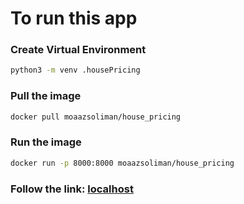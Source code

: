 # To run this app
### Create Virtual Environment
```bash
python3 -m venv .housePricing
```
### Pull the image
```bash
docker pull moaazsoliman/house_pricing
```

### Run the image
```bash
docker run -p 8000:8000 moaazsoliman/house_pricing
```

### Follow the link: [localhost](http://localhost:8000/)